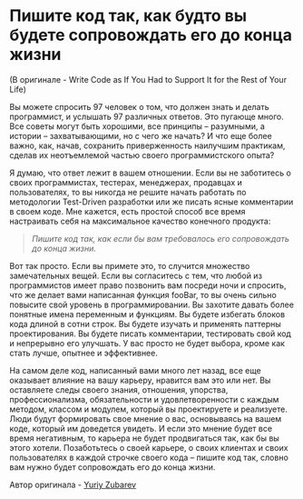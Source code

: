 # Пишите код так, как будто вы будете сопровождать его до конца жизни
(В оригинале - Write Code as If You Had to Support It for the Rest of Your Life)

Вы можете спросить 97 человек о том, что должен знать и делать программист, и услышать 97 различных ответов. Это пугающе много. Все советы могут быть хорошими, все принципы – разумными, а истории – захватывающими, но с чего же начать? И что еще более важно, как, начав, сохранить приверженность наилучшим практикам, сделав их неотъемлемой частью своего программистского опыта?

Я думаю, что ответ лежит в вашем отношении. Если вы не заботитесь о своих программистах, тестерах, менеджерах, продавцах и пользователях, то вы никогда не решите начать работать по методологии Test-Driven разработки или же писать ясные комментарии в своем коде. Мне кажется, есть простой способ все время настраивать себя на максимальное качество конечного продукта:

> *Пишите код так, как если бы вам требовалось его сопровождать до конца жизни.*

Вот так просто. Если вы примете это, то случится множество замечательных вещей. Если вы согласитесь с тем, что любой из программистов имеет право позвонить вам посреди ночи и спросить, что же делает вами написанная функция fooBar, то вы очень сильно повысите свой уровень в программировании. Вы захотите давать более понятные имена переменным и функциям. Вы будете избегать блоков кода длиной в сотни строк. Вы будете изучать и применять паттерны проектирования. Вы будете писать комментарии, тестировать свой код и непрерывно его улучшать. У вас просто не будет выбора, кроме как стать лучше, опытнее и эффективнее.

На самом деле код, написанный вами много лет назад, все еще оказывает влияние на вашу карьеру, нравится вам это или нет. Вы оставляете следы своего знания, отношения, упорства, профессионализма, обязательности и удовлетворенности с каждым методом, классом и модулем, который вы проектируете и реализуете. Люди будут формировать свое мнение о вас, основываясь на вашем коде, который им доведется увидеть. И если это мнение будет все время негативным, то карьера не будет продвигаться так, как бы вы этого хотели. Позаботьтесь о своей карьере, о своих клиентах и своих пользователях в каждой строчке своего кода – пишите код так, словно вам нужно будет сопровождать его до конца жизни.

Автор оригинала - [Yuriy Zubarev](http://programmer.97things.oreilly.com/wiki/index.php/Yuriy_Zubarev)